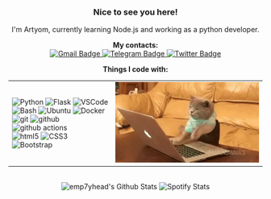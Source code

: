 <h3 align="center">Nice to see you here!</h3> 
<p align="center">I'm Artyom, currently learning Node.js and working as a python developer.</p>

<p align="center">
  <b>My contacts:</b>
  <br>
  <a href="mailto:artyomkropp@gmail.com">
    <img src="https://img.shields.io/badge/-Gmail-c14438?style=for-the-badge&logo=Gmail&logoColor=white" alt="Gmail Badge">
  </a>
  <a href="https://t.me/empty_head">
    <img src="https://img.shields.io/badge/-telegram-0088cc?style=for-the-badge&logo=telegram&logoColor=white" alt="Telegram Badge">
  </a>
  <a href="https://twitter.com/emp7y_head">
    <img src="https://img.shields.io/badge/-Twitter-1d9bf0?style=for-the-badge&logo=twitter&logoColor=white" alt="Twitter Badge">
  </a>
</p>

<p align="center">
  <b>Things I code with:</b>
  <br>
  <table align="center">
    <td>
        <img alt="Python" src="https://img.shields.io/badge/-Python-3776ab?style=for-the-badge&logo=python&logoColor=white"/>
        <img alt="Flask" src="https://img.shields.io/badge/-Flask-9cf?style=for-the-badge&logo=flask&logoColor=white"/>
        <img alt="VSCode" src="https://img.shields.io/badge/-VSCode-0066b8?style=for-the-badge&logo=visual-studio-code&logoColor=white"/>
        <br>
        <img alt="Bash" src="https://img.shields.io/badge/-Bash-45b8d8?style=for-the-badge&logo=GNU-bash&logoColor=white"/>
        <img alt="Ubuntu" src="https://img.shields.io/badge/-Ubuntu-dd4814?style=for-the-badge&logo=ubuntu&logoColor=white"/>
        <img alt="Docker" src="https://img.shields.io/badge/-Docker-05529c?style=for-the-badge&logo=docker&logoColor=white"/>
        <br>
        <img alt="git" src="https://img.shields.io/badge/-Git-ea2845?style=for-the-badge&logo=git&logoColor=white"/>
        <img alt="github" src="https://img.shields.io/badge/-Github-2b2a33?style=for-the-badge&logo=github&logoColor=white"/>
        <img alt="github actions" src="https://img.shields.io/badge/-Github_Actions-311C87?style=for-the-badge&logo=github-actions&logoColor=white"/>
        <br>
        <img alt="html5" src="https://img.shields.io/badge/-HTML5-E34F26?style=for-the-badge&logo=html5&logoColor=white"/>
        <img alt="CSS3" src="https://img.shields.io/badge/-css3-2088FF?style=for-the-badge&logo=css3&logoColor=white"/>
        <img alt="Bootstrap" src="https://img.shields.io/badge/-bootstrap-7952b3?style=for-the-badge&logo=bootstrap&logoColor=white"/>
    </td>
    <td>
        <img alt="me working" width="320" src="https://raw.githubusercontent.com/emp7yhead/emp7yhead/master/content/work-work.webp">
    </td>
  </table>
</p>

<p align="center">
  <br>
    <img src="https://github-readme-stats.vercel.app/api?username=emp7yhead&show_icons=true&theme=radical" alt="emp7yhead's Github Stats">
    <img src="https://spotify-recently-played-readme.vercel.app/api?user=b1ldaas2ntvh7s9ch7s9us1ct&count=2&unique=true" alt="Spotify Stats">
</p>






